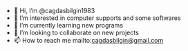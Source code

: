 - 👋 Hi, I’m @cagdasbilgin1983
- 👀 I’m interested in computer supports and some softwares  
- 🌱 I’m currently learning new programs
- 💞️ I’m looking to collaborate on new projects
- 📫 How to reach me mailto:cagdasbilgin@gmail.com

<!---
cagdasbilgin1983/cagdasbilgin1983 is a ✨ special ✨ repository because its `README.md` (this file) appears on your GitHub profile.
You can click the Preview link to take a look at your changes.
--->
